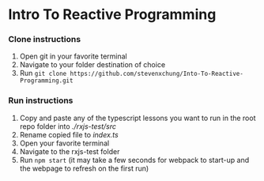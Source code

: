 # Intro To Reactive Programming

### Clone instructions
1. Open git in your favorite terminal
2. Navigate to your folder destination of choice
3. Run `git clone https://github.com/stevenxchung/Into-To-Reactive-Programming.git`

### Run instructions
1. Copy and paste any of the typescript lessons you want to run in the root repo folder into *./rxjs-test/src*
2. Rename copied file to *index.ts*
3. Open your favorite terminal
4. Navigate to the rxjs-test folder
5. Run `npm start` (it may take a few seconds for webpack to start-up and the webpage to refresh on the first run)
